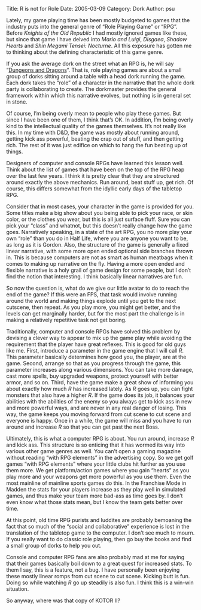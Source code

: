 Title: R is not for Role
Date: 2005-03-09
Category: Dork
Author: psu

<p>Lately, my game playing time has been mostly budgeted to games that the industry puts into the general genre of &#8220;Role Playing Game&#8221; or &#8220;RPG&#8221;. Before <em>Knights of the Old Republic</em> I had mostly ignored games like these, but since that game I have delved into <em>Mario and Luigi</em>, <em>Disgaea</em>,  <em>Shadow Hearts</em> and <em>Shin Megami Tensei: Nocturne</em>. All this exposure has gotten me to thinking about the defining characteristic of this game genre.<br />
<span id="more-325"></span></p>
<p>If you ask the average dork on the street what an RPG is, he will say &#8220;<a href="http://www.chick.com/reading/tracts/0046/0046_01.asp">Dungeons and Dragons</a>&#8220;. That is, role playing games are about a small group of dorks sitting around a table with a head dork running the game. Each dork takes the &#8220;role&#8221; of a character in the narrative that the whole dork party is collaborating to create. The dorkmaster provides the general framework within which this narrative evolves, but nothing is in general set in stone.</p>
<p>Of course, I&#8217;m being overly mean to people who play these games. But since I have been one of them, I think that&#8217;s OK. In addition, I&#8217;m being overly kind to the intellectual quality of the games themselves.  It&#8217;s not really like this. In my time with D&#38;D, the game was mostly about running around, getting kick ass powerful, beating the crap out of stuff, and then getting rich. The rest of it was just edifice on which to hang the fun beating up of things.</p>
<p>Designers of computer and console RPGs have learned this lesson well. Think about the list of games that have been on the top of the RPG heap over the last few years. I think it is pretty clear that they are structured around exactly the above mechanics. Run around, beat stuff up, get rich. Of course, this differs somewhat from the idyllic early days of the tabletop RPG.</p>
<p>Consider that in most cases, your character in the game is provided for you. Some titles make a big show about you being able to pick your race, or skin color, or the clothes you wear, but this is all just surface fluff. Sure you can pick your &#8220;class&#8221; and whatnot, but this doesn&#8217;t really change how the game goes. Narratively speaking, in a state of the art RPG, you no more play your own &#8220;role&#8221; than you do in Half Life, where you are anyone you want to be, as long as it is Gordon. Also, the structure of the game is generally a fixed linear narrative, with some more open ended optional side branches thrown in. This is because computers are not as smart as human meatbags when it comes to making up narrative on the fly. Having a more open ended and flexible narrative is a holy grail of game design for some people, but I don&#8217;t find the notion that interesting. I think basically linear narratives are fun.</p>
<p>So now the question is, what do we give our little avatar to do to reach the end of the game? If this were an FPS, that task would involve running around the world and making things explode until you get to the next cutscene, then repeat.  As you play more, you might get better, and the levels can get marginally harder, but for the most part the challenge is in making a relatively repetitive task not get boring.</p>
<p>Traditionally, computer and console RPGs have solved this problem by devising a clever way to appear to mix up the game play while avoiding the requirement that the player have great reflexes. This is good for old guys like me. First, introduce a parameter in the game engine that I will call <em>R</em>. This parameter basically determines how good you, the player, are at the game. Second, arrange so that as you progress through the game, this parameter increases along various dimensions. You can take more damage, cast more spells, buy upgraded weapons, protect yourself with better armor, and so on. Third, have the game  make a great show of informing you about exactly how much <em>R</em> has increased lately. As <em>R</em> goes up, you can fight monsters that also have a higher <em>R</em>. If the game does its job, it balances your abilities with the abilities of the enemy so you always get to kick ass in new and more powerful ways, and are never in any real danger of losing. This way, the game keeps you moving forward from cut scene to cut scene and everyone is happy. Once in a while, the game will miss and you have to run around and increase  <em>R</em> so that you can get past the next Boss.</p>
<p>Ultimately, this is what a computer RPG is about. You run around, increase <em>R</em> and kick ass. This structure is so enticing that it has wormed its way into various other game genres as well. You can&#8217;t open a gaming magazine without reading &#8220;with RPG elements&#8221; in the advertising copy. So we get golf games &#8220;with RPG elements&#8221; where your little clubs hit further as you use them more. We get platform/action games where you gain &#8220;hearts&#8221; as you play more and your weapons get more powerful as you use them. Even the most mainline of mainline sports games do this. In the  Franchise Mode in Madden the stats for your players increase as they play well in simulated games, and thus make your team more bad-ass as time goes by. I don&#8217;t even know what those stats mean, but I know the team gets better over time.</p>
<p>At this point, old time RPG purists and luddites are probably bemoaning the fact that so much of the &#8220;social and collaborative&#8221; experience is lost in the translation of the tabletop game to the computer. I don&#8217;t see much to mourn. If you really want to do classic role playing, then go buy the books and find a small group of dorks to help you out.</p>
<p>Console and computer RPG fans are also probably mad at me for saying that their games basically boil down to a great quest for increased stats. To them I say, this is a feature, not a bug. I have personally been enjoying these mostly linear romps from cut scene to cut scene. Kicking butt is fun. Doing so while watching <em>R</em> go up steadily is also fun. I think this is a win-win situation.</p>
<p>So anyway, where was that copy of KOTOR II?</p>